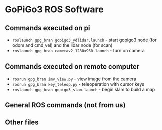 # GoPiGo3 ROS Software

## Commands executed on pi

* `roslaunch gpg_bran gopigo3_ydlidar.launch` - start  gopigo3 node (for odom and cmd_vel) and the lidar node (for scan)
* `roslaunch gpg_bran camerav2_1280x960.launch` - turn on camera

## Commands executed on remote computer

* `rosrun gpg_bran imv_view.py` - view image from the camera
* `rosrun gpg_bran key_teleop.py` - teleoperation with cursor keys
* `roslaunch gpg_bran gopigo3_slam.launch` - begin slam to build a map

## General ROS commands (not from us)
## Other files


